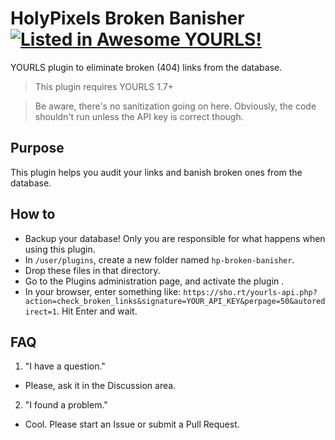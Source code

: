 # HolyPixels Broken Banisher [![Listed in Awesome YOURLS!](https://img.shields.io/badge/Awesome-YOURLS-C5A3BE)](https://github.com/YOURLS/awesome-yourls/)
YOURLS plugin to eliminate broken (404) links from the database.

> This plugin requires YOURLS 1.7+

> Be aware, there's no sanitization going on here. Obviously, the code shouldn't run unless the API key is correct though. 

## Purpose

This plugin helps you audit your links and banish broken ones from the database.


## How to

* Backup your database! Only you are responsible for what happens when using this plugin.
* In `/user/plugins`, create a new folder named `hp-broken-banisher`.
* Drop these files in that directory.
* Go to the Plugins administration page, and activate the plugin .
* In your browser, enter something like: `https://sho.rt/yourls-api.php?action=check_broken_links&signature=YOUR_API_KEY&perpage=50&autoredirect=1`. Hit Enter and wait.


## FAQ

1. "I have a question."
* Please, ask it in the Discussion area.

2. "I found a problem."
* Cool. Please start an Issue or submit a Pull Request.
